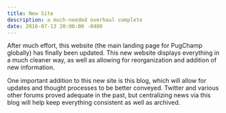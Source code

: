 ```yaml
---
title: New Site
description: a much-needed overhaul complete
date: 2016-07-13 20:00:00 -0400
---
```


After much effort, this website (the main landing page for PugChamp globally) has finally been updated. This new website displays everything in a much cleaner way, as well as allowing for reorganization and addition of new information.

One important addition to this new site is this blog, which will allow for updates and thought processes to be better conveyed. Twitter and various other forums proved adequate in the past, but centralizing news via this blog will help keep everything consistent as well as archived.
